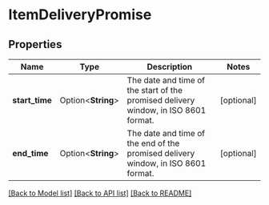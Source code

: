 # ItemDeliveryPromise

## Properties

Name | Type | Description | Notes
------------ | ------------- | ------------- | -------------
**start_time** | Option<**String**> | The date and time of the start of the promised delivery window, in ISO 8601 format. | [optional]
**end_time** | Option<**String**> | The date and time of the end of the promised delivery window, in ISO 8601 format. | [optional]

[[Back to Model list]](../README.md#documentation-for-models) [[Back to API list]](../README.md#documentation-for-api-endpoints) [[Back to README]](../README.md)


